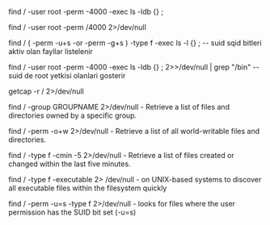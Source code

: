 find / -user root -perm -4000 -exec ls -ldb {} \;


find / -user root -perm /4000 2>/dev/null

find / \( -perm -u+s -or -perm -g+s  \) -type f -exec ls -l {} \; -- suid sqid bitleri aktiv olan fayllar listelenir

find / -user root -perm -4000 -exec ls -ldb {} \; 2>>/dev/null | grep "/bin" -- suid de root yetkisi olanlari gosterir

getcap -r / 2>/dev/null


find / -group GROUPNAME 2>/dev/null -  	Retrieve a list of files and directories owned by a specific group.

find / -perm -o+w 2>/dev/null  -   	Retrieve a list of all world-writable files and directories.

find / -type f -cmin -5 2>/dev/null  -  Retrieve a list of files created or changed within the last five minutes.

find / -type f -executable 2> /dev/null - on UNIX-based systems to discover all executable files within the filesystem quickly

find / -perm -u=s -type f 2>/dev/null - looks for files where the user permission has the SUID bit set (-u=s)

